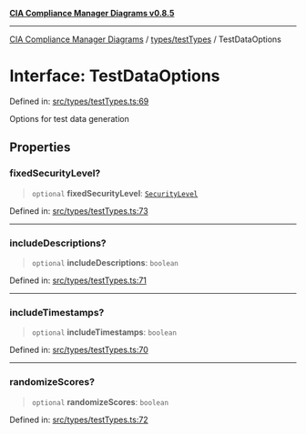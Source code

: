[**CIA Compliance Manager Diagrams v0.8.5**](../../../README.md)

***

[CIA Compliance Manager Diagrams](../../../modules.md) / [types/testTypes](../README.md) / TestDataOptions

# Interface: TestDataOptions

Defined in: [src/types/testTypes.ts:69](https://github.com/Hack23/cia-compliance-manager/blob/3ae0301247f765ba03c8c0fe645db4718bb8af76/src/types/testTypes.ts#L69)

Options for test data generation

## Properties

### fixedSecurityLevel?

> `optional` **fixedSecurityLevel**: [`SecurityLevel`](../../cia/type-aliases/SecurityLevel.md)

Defined in: [src/types/testTypes.ts:73](https://github.com/Hack23/cia-compliance-manager/blob/3ae0301247f765ba03c8c0fe645db4718bb8af76/src/types/testTypes.ts#L73)

***

### includeDescriptions?

> `optional` **includeDescriptions**: `boolean`

Defined in: [src/types/testTypes.ts:71](https://github.com/Hack23/cia-compliance-manager/blob/3ae0301247f765ba03c8c0fe645db4718bb8af76/src/types/testTypes.ts#L71)

***

### includeTimestamps?

> `optional` **includeTimestamps**: `boolean`

Defined in: [src/types/testTypes.ts:70](https://github.com/Hack23/cia-compliance-manager/blob/3ae0301247f765ba03c8c0fe645db4718bb8af76/src/types/testTypes.ts#L70)

***

### randomizeScores?

> `optional` **randomizeScores**: `boolean`

Defined in: [src/types/testTypes.ts:72](https://github.com/Hack23/cia-compliance-manager/blob/3ae0301247f765ba03c8c0fe645db4718bb8af76/src/types/testTypes.ts#L72)
